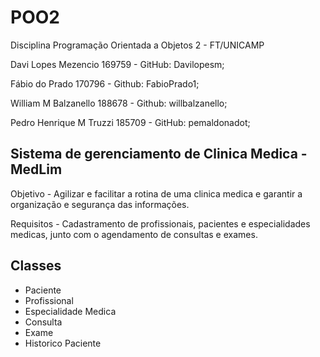 # POO2
Disciplina Programação Orientada a Objetos 2 - FT/UNICAMP

Davi Lopes Mezencio 169759 - GitHub: Davilopesm;

Fábio do Prado 170796 - Github: FabioPrado1; 

William M Balzanello 188678 - Github: willbalzanello; 

Pedro Henrique M Truzzi 185709 - GitHub: pemaldonadot;


<h2>Sistema de gerenciamento de Clinica Medica - MedLim</h2>

Objetivo - Agilizar e facilitar a rotina de uma clinica medica e garantir a organização e segurança das informações.

Requisitos - Cadastramento de profissionais, pacientes e especialidades medicas, junto com o agendamento de consultas e exames.

<h2> Classes </h2>
  <ul> 
    <li> Paciente </li>
    <li> Profissional </li>
    <li> Especialidade Medica </li>
    <li> Consulta </li>
    <li> Exame </li>
    <li> Historico Paciente</li>  
  </ul>

